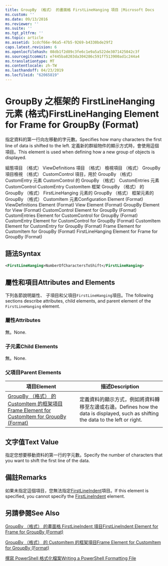 ```yaml
---
title: GroupBy （格式） 的畫面格 FirstLineHanging 項目 |Microsoft Docs
ms.custom: ''
ms.date: 09/13/2016
ms.reviewer: ''
ms.suite: ''
ms.tgt_pltfrm: ''
ms.topic: article
ms.assetid: 1cdcf66e-96a5-47b5-9269-b4330bde29f2
caps.latest.revision: 6
ms.openlocfilehash: 08db1f2d89c3fe6c1e9a5a522de3071425042c3f
ms.sourcegitcommit: e7445ba8203da304286c591ff513900ad1c244a4
ms.translationtype: MT
ms.contentlocale: zh-TW
ms.lasthandoff: 04/23/2019
ms.locfileid: "62065819"
---
```

# <a name="firstlinehanging-element-for-frame-for-groupby-format"></a><span data-ttu-id="8cc79-102">GroupBy 之框架的 FirstLineHanging 元素 (格式)</span><span class="sxs-lookup"><span data-stu-id="8cc79-102">FirstLineHanging Element for Frame for GroupBy (Format)</span></span>

<span data-ttu-id="8cc79-103">指定資料的第一行向左移動的字元數。</span><span class="sxs-lookup"><span data-stu-id="8cc79-103">Specifies how many characters the first line of data is shifted to the left.</span></span> <span data-ttu-id="8cc79-104">定義新的群組物件的顯示方式時，會使用這個項目。</span><span class="sxs-lookup"><span data-stu-id="8cc79-104">This element is used when defining how a new group of objects is displayed.</span></span>

<span data-ttu-id="8cc79-105">組態項目 （格式） ViewDefinitions 項目 （格式） 檢視項目 （格式） GroupBy 項目檢視 （格式） CustomControl 項目，用於 GroupBy （格式） CustomEntry 元素 CustomControl 的 GroupBy （格式） CustomEntries 元素CustomControl CustomEntry CustomItem 框架 GroupBy （格式） 的 GroupBy （格式） FirstLineHanging 元素的 GroupBy （格式） 框架元素的 GroupBy （格式） CustomItem 元素</span><span class="sxs-lookup"><span data-stu-id="8cc79-105">Configuration Element (Format) ViewDefinitions Element (Format) View Element (Format) GroupBy Element for View (Format) CustomControl Element for GroupBy (Format) CustomEntries Element for CustomControl for GroupBy (Format) CustomEntry Element for CustomControl for GroupBy (Format) CustomItem Element for CustomEntry for GroupBy (Format) Frame Element for CustomItem for GroupBy (Format) FirstLineHanging Element for Frame for GroupBy (Format)</span></span>

## <a name="syntax"></a><span data-ttu-id="8cc79-106">語法</span><span class="sxs-lookup"><span data-stu-id="8cc79-106">Syntax</span></span>

```xml
<FirstLineHanging>NumberOfCharactersToShift</FirstLineHanging>
```

## <a name="attributes-and-elements"></a><span data-ttu-id="8cc79-107">屬性和項目</span><span class="sxs-lookup"><span data-stu-id="8cc79-107">Attributes and Elements</span></span>

<span data-ttu-id="8cc79-108">下列各節說明屬性、 子項目和父項目`FirstLineHanging`項目。</span><span class="sxs-lookup"><span data-stu-id="8cc79-108">The following sections describe attributes, child elements, and parent element of the `FirstLineHanging` element.</span></span>

### <a name="attributes"></a><span data-ttu-id="8cc79-109">屬性</span><span class="sxs-lookup"><span data-stu-id="8cc79-109">Attributes</span></span>

<span data-ttu-id="8cc79-110">無。</span><span class="sxs-lookup"><span data-stu-id="8cc79-110">None.</span></span>

### <a name="child-elements"></a><span data-ttu-id="8cc79-111">子元素</span><span class="sxs-lookup"><span data-stu-id="8cc79-111">Child Elements</span></span>

<span data-ttu-id="8cc79-112">無。</span><span class="sxs-lookup"><span data-stu-id="8cc79-112">None.</span></span>

### <a name="parent-elements"></a><span data-ttu-id="8cc79-113">父項目</span><span class="sxs-lookup"><span data-stu-id="8cc79-113">Parent Elements</span></span>

|<span data-ttu-id="8cc79-114">項目</span><span class="sxs-lookup"><span data-stu-id="8cc79-114">Element</span></span>|<span data-ttu-id="8cc79-115">描述</span><span class="sxs-lookup"><span data-stu-id="8cc79-115">Description</span></span>|
|-------------|-----------------|
|[<span data-ttu-id="8cc79-116">GroupBy （格式） 的 CustomItem 的框架項目</span><span class="sxs-lookup"><span data-stu-id="8cc79-116">Frame Element for CustomItem for GroupBy (Format)</span></span>](./frame-element-for-customitem-for-groupby-format.md)|<span data-ttu-id="8cc79-117">定義資料的顯示方式，例如將資料轉移至左邊或右邊。</span><span class="sxs-lookup"><span data-stu-id="8cc79-117">Defines how the data is displayed, such as shifting the data to the left or right.</span></span>|

## <a name="text-value"></a><span data-ttu-id="8cc79-118">文字值</span><span class="sxs-lookup"><span data-stu-id="8cc79-118">Text Value</span></span>

<span data-ttu-id="8cc79-119">指定您想要移動資料的第一行的字元數。</span><span class="sxs-lookup"><span data-stu-id="8cc79-119">Specify the number of characters that you want to shift the first line of the data.</span></span>

## <a name="remarks"></a><span data-ttu-id="8cc79-120">備註</span><span class="sxs-lookup"><span data-stu-id="8cc79-120">Remarks</span></span>

<span data-ttu-id="8cc79-121">如果未指定這個項目，您無法指定[FirstLineIndent](./firstlineindent-element-for-frame-for-groupby-format.md)項目。</span><span class="sxs-lookup"><span data-stu-id="8cc79-121">If this element is specified, you cannot specify the [FirstLineIndent](./firstlineindent-element-for-frame-for-groupby-format.md) element.</span></span>

## <a name="see-also"></a><span data-ttu-id="8cc79-122">另請參閱</span><span class="sxs-lookup"><span data-stu-id="8cc79-122">See Also</span></span>

[<span data-ttu-id="8cc79-123">GroupBy （格式） 的畫面格 FirstLineIndent 項目</span><span class="sxs-lookup"><span data-stu-id="8cc79-123">FirstLineIndent Element for Frame for GroupBy (Format)</span></span>](./firstlineindent-element-for-frame-for-groupby-format.md)

[<span data-ttu-id="8cc79-124">GroupBy （格式） 的 CustomItem 的框架項目</span><span class="sxs-lookup"><span data-stu-id="8cc79-124">Frame Element for CustomItem for GroupBy (Format)</span></span>](./frame-element-for-customitem-for-groupby-format.md)

[<span data-ttu-id="8cc79-125">撰寫 PowerShell 格式化檔案</span><span class="sxs-lookup"><span data-stu-id="8cc79-125">Writing a PowerShell Formatting File</span></span>](./writing-a-powershell-formatting-file.md)
